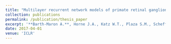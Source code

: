 ```yaml
---
title: "Multilayer recurrent network models of primate retinal ganglion cell responses"
collection: publications
permalink: /publication/thesis_paper
excerpt: '**Barth-Maron A.**, Horne J.A., Katz W.T., Plaza S.M., Scheffer L.K., D'Alessandro I., Meinertzhagen I.A., Lee W.A., Wilson R.I. “What is the role of interneuron diversity in the Drosophila antennal lobe?” In preparation.'
date: 2017-04-01
venue: 'ICLR'
---
```

